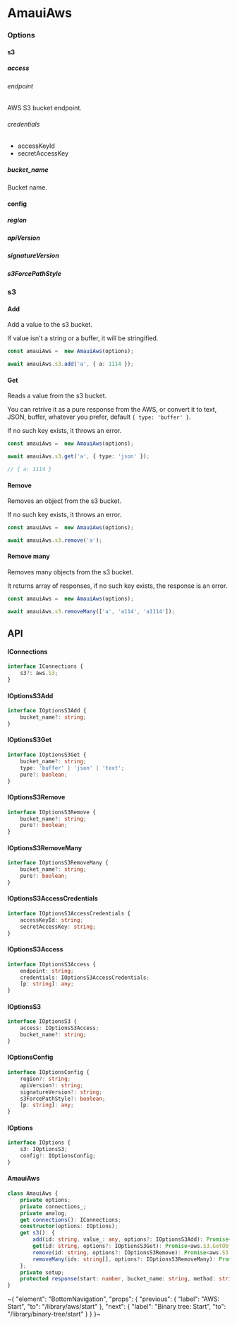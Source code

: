 
# AmauiAws

### Options

#### s3

##### access

###### endpoint

AWS S3 bucket endpoint.

###### credentials

- accessKeyId
- secretAccessKey

##### bucket_name

Bucket name.

#### config

##### region

##### apiVersion

##### signatureVersion

##### s3ForcePathStyle

### s3

#### Add

Add a value to the s3 bucket.

If value isn't a string or a buffer, it will be stringified.

```ts
const amauiAws =  new AmauiAws(options);

await amauiAws.s3.add('a', { a: 1114 });
```

#### Get

Reads a value from the s3 bucket.

You can retrive it as a pure response from the AWS, or convert it to text, JSON, buffer, whatever you prefer, default `{ type: 'buffer' }`.

If no such key exists, it throws an error.

```ts
const amauiAws =  new AmauiAws(options);

await amauiAws.s3.get('a', { type: 'json' });

// { a: 1114 }
```

#### Remove

Removes an object from the s3 bucket.

If no such key exists, it throws an error.

```ts
const amauiAws =  new AmauiAws(options);

await amauiAws.s3.remove('a');
```

#### Remove many

Removes many objects from the s3 bucket.

It returns array of responses, if no such key exists, the response is an error.

```ts
const amauiAws =  new AmauiAws(options);

await amauiAws.s3.removeMany(['a', 'a114', 'a1114']);
```


## API

#### IConnections

```ts
interface IConnections {
    s3?: aws.S3;
}
```

#### IOptionsS3Add

```ts
interface IOptionsS3Add {
    bucket_name?: string;
}
```

#### IOptionsS3Get

```ts
interface IOptionsS3Get {
    bucket_name?: string;
    type: 'buffer' | 'json' | 'text';
    pure?: boolean;
}
```

#### IOptionsS3Remove

```ts
interface IOptionsS3Remove {
    bucket_name?: string;
    pure?: boolean;
}
```

#### IOptionsS3RemoveMany

```ts
interface IOptionsS3RemoveMany {
    bucket_name?: string;
    pure?: boolean;
}
```

#### IOptionsS3AccessCredentials

```ts
interface IOptionsS3AccessCredentials {
    accessKeyId: string;
    secretAccessKey: string;
}
```

#### IOptionsS3Access

```ts
interface IOptionsS3Access {
    endpoint: string;
    credentials: IOptionsS3AccessCredentials;
    [p: string]: any;
}
```

#### IOptionsS3

```ts
interface IOptionsS3 {
    access: IOptionsS3Access;
    bucket_name?: string;
}
```

#### IOptionsConfig

```ts
interface IOptionsConfig {
    region?: string;
    apiVersion?: string;
    signatureVersion?: string;
    s3ForcePathStyle?: boolean;
    [p: string]: any;
}
```

#### IOptions

```ts
interface IOptions {
    s3: IOptionsS3;
    config?: IOptionsConfig;
}
```

#### AmauiAws

```ts
class AmauiAws {
    private options;
    private connections_;
    private amalog;
    get connections(): IConnections;
    constructor(options: IOptions);
    get s3(): {
        add(id: string, value_: any, options?: IOptionsS3Add): Promise<aws.S3.PutObjectOutput>;
        get(id: string, options?: IOptionsS3Get): Promise<aws.S3.GetObjectOutput | Buffer | string | object>;
        remove(id: string, options?: IOptionsS3Remove): Promise<aws.S3.DeleteObjectOutput | boolean>;
        removeMany(ids: string[], options?: IOptionsS3RemoveMany): Promise<Array<aws.S3.DeleteObjectOutput | boolean | Error>>;
    };
    private setup;
    protected response(start: number, bucket_name: string, method: string, value?: any, req?: express.Request): any;
}
```


~{
  "element": "BottomNavigation",
  "props": {
    "previous": {
      "label": "AWS: Start",
      "to": "/library/aws/start"
    },
    "next": {
      "label": "Binary tree: Start",
      "to": "/library/binary-tree/start"
    }
  }
}~

